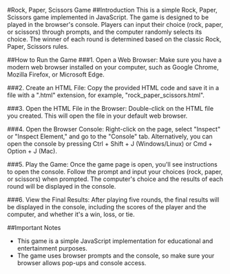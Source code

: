 #Rock, Paper, Scissors Game
##Introduction
This is a simple Rock, Paper, Scissors game implemented in JavaScript. The game is designed to be played in the browser's console. Players can input their choice (rock, paper, or scissors) through prompts, and the computer randomly selects its choice. The winner of each round is determined based on the classic Rock, Paper, Scissors rules.

##How to Run the Game
###1. Open a Web Browser:
Make sure you have a modern web browser installed on your computer, such as Google Chrome, Mozilla Firefox, or Microsoft Edge.

###2. Create an HTML File:
Copy the provided HTML code and save it in a file with a ".html" extension, for example, "rock_paper_scissors.html".

###3. Open the HTML File in the Browser:
Double-click on the HTML file you created. This will open the file in your default web browser.

###4. Open the Browser Console:
Right-click on the page, select "Inspect" or "Inspect Element," and go to the "Console" tab. Alternatively, you can open the console by pressing Ctrl + Shift + J (Windows/Linux) or Cmd + Option + J (Mac).

###5. Play the Game:
Once the game page is open, you'll see instructions to open the console. Follow the prompt and input your choices (rock, paper, or scissors) when prompted. The computer's choice and the results of each round will be displayed in the console.

###6. View the Final Results:
After playing five rounds, the final results will be displayed in the console, including the scores of the player and the computer, and whether it's a win, loss, or tie.

##Important Notes
- This game is a simple JavaScript implementation for educational and entertainment purposes.
- The game uses browser prompts and the console, so make sure your browser allows pop-ups and console access.

